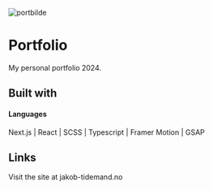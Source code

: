 ![portbilde](https://github.com/user-attachments/assets/cb413d28-b315-4d15-bfee-029675d32823)

# Portfolio

My personal portfolio 2024.

## Built with

#### Languages

Next.js | React | SCSS |  Typescript | Framer Motion | GSAP

## Links

Visit the site at jakob-tidemand.no

